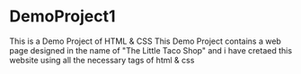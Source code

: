 # DemoProject1
This is a Demo Project of HTML &amp; CSS
This Demo Project contains a web page designed in the name of "The Little Taco Shop" and i have cretaed this website using all the necessary tags of html & css 
